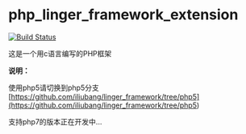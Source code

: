 # php_linger_framework_extension

[![Build Status](https://travis-ci.org/iliubang/linger_framework.svg?branch=master)](https://travis-ci.org/iliubang/linger_framework)

这是一个用c语言编写的PHP框架

**说明：**

使用php5请切换到php5分支[https://github.com/iliubang/linger_framework/tree/php5](https://github.com/iliubang/linger_framework/tree/php5<Paste>)

支持php7的版本正在开发中...
